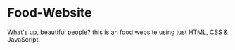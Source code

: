 # Food-Website
What's up, beautiful people?  this is an food website using just HTML, CSS &amp; JavaScript.
